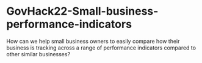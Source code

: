 # GovHack22-Small-business-performance-indicators
How can we help small business owners to easily compare how their business is tracking across a range of performance indicators compared to other similar businesses?
